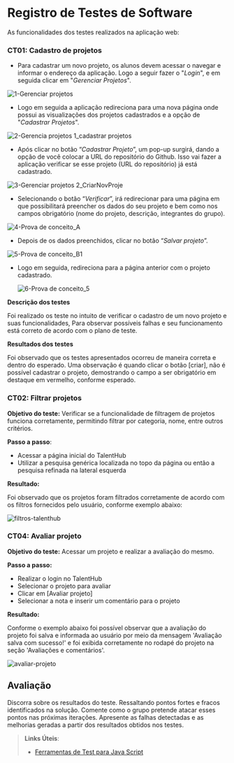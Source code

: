 # Registro de Testes de Software

As funcionalidades dos testes realizados na aplicação web:

### CT01: **Cadastro de projetos**

- Para cadastrar um novo projeto, os alunos devem acessar o navegar e informar o endereço da aplicação. Logo a seguir fazer o "*Login*", e em seguida clicar em "*Gerenciar Projetos*".

![1-Gerenciar projetos](https://github.com/ICEI-PUC-Minas-PMV-ADS/pmv-ads-2024-1-e2-proj-int-t8-pmv-ads-2024-1-e2-talenthub/assets/144956029/ea849963-ab22-49fb-88b6-18634f2b6bf7)

- Logo em seguida a aplicação redireciona para uma nova página onde possui as visualizações dos projetos cadastrados e a opção de "*Cadastrar Projetos*".

![2-Gerencia projetos 1_cadastrar projetos](https://github.com/ICEI-PUC-Minas-PMV-ADS/pmv-ads-2024-1-e2-proj-int-t8-pmv-ads-2024-1-e2-talenthub/assets/144956029/43cdd5c8-efba-45ef-82f5-57e4469bf68b)

- Após clicar no botão “*Cadastrar Projeto*”, um pop-up surgirá, dando a opção de você colocar a URL do repositório do Github. Isso vai fazer a aplicação verificar se esse projeto (URL do repositório) já está cadastrado. 

![3-Gerenciar projetos 2_CriarNovProje](https://github.com/ICEI-PUC-Minas-PMV-ADS/pmv-ads-2024-1-e2-proj-int-t8-pmv-ads-2024-1-e2-talenthub/assets/144956029/e4c112bf-ef73-4d1b-a47d-cf7543b7d198)

- Selecionando o botão “*Verificar*”, irá redirecionar para uma página em que possibilitará preencher os dados do seu projeto
e bem como nos campos obrigatório (nome do projeto, descrição, integrantes do grupo).

![4-Prova de conceito_A](https://github.com/ICEI-PUC-Minas-PMV-ADS/pmv-ads-2024-1-e2-proj-int-t8-pmv-ads-2024-1-e2-talenthub/assets/144956029/92f4a39c-5f53-4972-ae46-1c5d9aaa6f3d)

- Depois de os dados preenchidos, clicar no botão “*Salvar projeto*”.

![5-Prova de conceito_B1](https://github.com/ICEI-PUC-Minas-PMV-ADS/pmv-ads-2024-1-e2-proj-int-t8-pmv-ads-2024-1-e2-talenthub/assets/144956029/8b0936ae-bef1-48c7-8949-ab042df18334)

- Logo em seguida, redireciona para a página anterior com o projeto cadastrado.

  ![6-Prova de conceito_5](https://github.com/ICEI-PUC-Minas-PMV-ADS/pmv-ads-2024-1-e2-proj-int-t8-pmv-ads-2024-1-e2-talenthub/assets/144956029/952af900-f027-4126-9619-232b21845637)

**Descrição dos testes**

Foi realizado os teste no intuito de verificar o cadastro de um novo projeto e suas funcionalidades, Para observar possíveis falhas e seu funcionamento está correto de acordo com o plano de teste. 

**Resultados dos testes**

Foi observado que os testes apresentados ocorreu de maneira correta e dentro do esperado. Uma observação é 
quando clicar o botão [criar], não é possível cadastrar o projeto, demostrando o campo a ser obrigatório em 
destaque em vermelho, conforme esperado.


### CT02: **Filtrar projetos**

**Objetivo do teste:** Verificar se a funcionalidade de filtragem de projetos funciona corretamente, permitindo filtrar por categoria, nome, entre outros critérios.

**Passo a passo**:
- Acessar a página inicial do TalentHub
- Utilizar a pesquisa genérica localizada no topo da página ou então a pesquisa refinada na lateral esquerda

**Resultado:**

Foi observado que os projetos foram filtrados corretamente de acordo com os filtros fornecidos pelo usuário, conforme exemplo abaixo:

![filtros-talenthub](https://github.com/ICEI-PUC-Minas-PMV-ADS/pmv-ads-2024-1-e2-proj-int-t8-pmv-ads-2024-1-e2-talenthub/assets/56805870/8a010940-b120-48a2-8881-0cfe15511407)

### CT04: **Avaliar projeto**

**Objetivo do teste:**  Acessar um projeto e realizar a avaliação do mesmo.

**Passo a passo:**
- Realizar o login no TalentHub
- Selecionar o projeto para avaliar
- Clicar em [Avaliar projeto]
- Selecionar a nota e inserir um comentário para o projeto

**Resultado:**

Conforme o exemplo abaixo foi possível observar que a avaliação do projeto foi salva e informada ao usuário por meio da mensagem 'Avaliação salva com sucesso!' e foi exibida corretamente no rodapé do projeto na seção 'Avaliações e comentários'.

![avaliar-projeto](https://github.com/ICEI-PUC-Minas-PMV-ADS/pmv-ads-2024-1-e2-proj-int-t8-pmv-ads-2024-1-e2-talenthub/assets/56805870/6efcc35f-cc80-42d5-816c-1fe30935d1f9)


## Avaliação

Discorra sobre os resultados do teste. Ressaltando pontos fortes e fracos identificados na solução. Comente como o grupo pretende atacar esses pontos nas próximas iterações. Apresente as falhas detectadas e as melhorias geradas a partir dos resultados obtidos nos testes.

> **Links Úteis**:
> - [Ferramentas de Test para Java Script](https://geekflare.com/javascript-unit-testing/)
